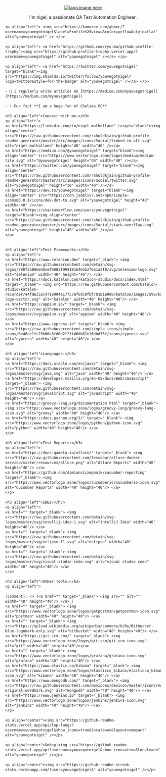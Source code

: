 <article class="markdown-body entry-content container-lg f5" itemprop="text"><p align="center" dir="auto"><a target="_blank" rel="noopener noreferrer" href="https://github.com/alansmathew/alansmathew/raw/master/lang.gif"><img width="30%" src="https://github.com/alansmathew/alansmathew/raw/master/lang.gif" alt="lang image here" data-animated-image="" style="max-width: 100%;"></a></p>
    <p align="center" dir="auto">I'm nigel, a passionate QA Test Automation Engineer.</p>
    <p align="center" dir="auto">
    
    <p align="left"> <img src="https://komarev.com/ghpvc/?username=youvegotnigel&label=Profile%20views&color=yellow&style=flat" alt="youvegotnigel" /> </p>
    
    <p align="left"> <a href="https://github.com/ryo-ma/github-profile-trophy"><img src="https://github-profile-trophy.vercel.app/?username=youvegotnigel" alt="youvegotnigel" /></a> </p>
    
    <p align="left"> <a href="https://twitter.com/youvegotnigel" target="blank"><img src="https://img.shields.io/twitter/follow/youvegotnigel?logo=twitter&style=for-the-badge" alt="youvegotnigel" /></a> </p>
    
    - 📝 I regularly write articles on [https://medium.com/@youvegotnigel](https://medium.com/@youvegotnigel)
    
    - ⚡ Fun fact **I am a huge fan of Chelsea FC**
    
    <h3 align="left">Connect with me:</h3>
    <p align="left">
    <a href="https://linkedin.com/in/nigel-mulholland" target="blank"><img align="center" src="https://raw.githubusercontent.com/rahuldkjain/github-profile-readme-generator/master/src/images/icons/Social/linked-in-alt.svg" alt="nigel-mulholland" height="40" width="40" /></a>
    <a href="https://medium.com/@youvegotnigel" target="blank"><img align="center" src="https://www.vectorlogo.zone/logos/medium/medium-tile.svg" alt="@youvegotnigel" height="40" width="40" /></a>
    <a href="https://twitter.com/youvegotnigel" target="blank"><img align="center" src="https://raw.githubusercontent.com/rahuldkjain/github-profile-readme-generator/master/src/images/icons/Social/twitter.svg" alt="youvegotnigel" height="30" width="40" /></a>
    <a href="https://dev.to/youvegotnigel" target="blank"><img align="center" src="https://cdn.jsdelivr.net/npm/simple-icons@3.0.1/icons/dev-dot-to.svg" alt="youvegotnigel" height="40" width="40" /></a>
    <a href="https://stackoverflow.com/users/youvegotnigel" target="blank"><img align="center" src="https://raw.githubusercontent.com/rahuldkjain/github-profile-readme-generator/master/src/images/icons/Social/stack-overflow.svg" alt="youvegotnigel" height="40" width="40" /></a>
    </p>
    
    
    <h3 align="left">Test Frameworks:</h3>
    <p align="left"> 
    <a href="https://www.selenium.dev" target="_blank"> <img src="https://raw.githubusercontent.com/detain/svg-logos/780f25886640cef088af994181646db2f6b1a3f8/svg/selenium-logo.svg" alt="selenium" width="40" height="40"/> </a> 
    <a href="https://docs.katalon.com/katalon-studio/docs/index.html" target="_blank"> <img src="https://raw.githubusercontent.com/katalon-studio/katalon-recorder/e4fde352c4718904a17757ef6dc9fbf70181e90b/katalon/images/SVG/katalon-logo-vector.svg" alt="katalon" width="40" height="40"/> </a>
    <a href="https://appium.io/" target="_blank"> <img src="https://raw.githubusercontent.com/detain/svg-logos/master/svg/appium.svg" alt="appium" width="40" height="40"/> </a>
    <a href="https://www.cypress.io" target="_blank"> <img src="https://raw.githubusercontent.com/simple-icons/simple-icons/6e46ec1fc23b60c8fd0d2f2ff46db82e16dbd75f/icons/cypress.svg" alt="cypress" width="40" height="40"/> </a>
    </p>
    
    <h3 align="left">Languages:</h3>
    <p align="left"> 
    <a href="https://docs.oracle.com/en/java/" target="_blank"> <img src="https://raw.githubusercontent.com/detain/svg-logos/master/svg/java.svg" alt="java" width="40" height="40"/> </a> 
    <a href="https://developer.mozilla.org/en-US/docs/Web/JavaScript" target="_blank"> <img src="https://raw.githubusercontent.com/detain/svg-logos/master/svg/javascript.svg" alt="javascript" width="40" height="40"/> </a> 
    <a href="https://groovy-lang.org/documentation.html" target="_blank"> <img src="https://www.vectorlogo.zone/logos/groovy-lang/groovy-lang-icon.svg" alt="groovy" width="40" height="40"/> </a> 
    <a href="https://docs.python.org/3/" target="_blank"> <img src="https://www.vectorlogo.zone/logos/python/python-icon.svg" alt="python" width="40" height="40"/> </a> 
    </p>
    
    <h3 align="left">Test Reports:</h3>
    <p align="left"> 
    <a href="https://docs.qameta.io/allure/" target="_blank"> <img src="https://raw.githubusercontent.com/fescobar/allure-docker-service/master/resources/allure.png" alt="Allure Reports" width="40" height="40"/> </a> 
    <a href="https://github.com/damianszczepanik/cucumber-reporting" target="_blank"> <img src="https://www.vectorlogo.zone/logos/cucumberio/cucumberio-icon.svg" alt="Cucumber Reports" width="40" height="40"/> </a>
    </p>
    
    <h3 align="left">IDEs:</h3>
    <p align="left"> 
    <a href="" target="_blank"> <img src="https://raw.githubusercontent.com/detain/svg-logos/master/svg/intellij-idea-1.svg" alt="intelliJ Idea" width="40" height="40"/> </a>
    <a href="" target="_blank"> <img src="https://raw.githubusercontent.com/detain/svg-logos/master/svg/eclipse-11.svg" alt="eclipse" width="40" height="40"/> </a>
    <a href="" target="_blank"> <img src="https://raw.githubusercontent.com/detain/svg-logos/master/svg/visual-studio-code.svg" alt="visual studio code" width="40" height="40"/> </a>
    </p>
    
    <h3 align="left">Other Tools:</h3>
    <p align="left"> 
    
    [comment]: <> (<a href="" target="_blank"> <img src="" alt="" width="40" height="40"/> </a> )
    <a href="" target="_blank"> <img src="https://www.vectorlogo.zone/logos/getpostman/getpostman-icon.svg" alt="postman" width="40" height="40"/> </a>
    <a href="" target="_blank"> <img src="https://upload.wikimedia.org/wikipedia/commons/0/0e/Bitbucket-blue-logomark-only.svg" alt="bitbucket" width="40" height="40"/> </a>
    <a href="https://git-scm.com/" target="_blank"> <img src="https://www.vectorlogo.zone/logos/git-scm/git-scm-icon.svg" alt="git" width="40" height="40"/></a>
    <a href="" target="_blank"> <img src="https://www.vectorlogo.zone/logos/grafana/grafana-icon.svg" alt="grafana" width="40" height="40"/> </a>
    <a href="https://www.elastic.co/kibana" target="_blank"> <img src="https://www.vectorlogo.zone/logos/elasticco_kibana/elasticco_kibana-icon.svg" alt="kibana" width="40" height="40"/> </a> 
    <a href="https://www.mongodb.com/" target="_blank"> <img src="https://raw.githubusercontent.com/devicons/devicon/master/icons/mongodb/mongodb-original-wordmark.svg" alt="mongodb" width="40" height="40"/> </a> 
    <a href="https://www.jenkins.io" target="_blank"> <img src="https://www.vectorlogo.zone/logos/jenkins/jenkins-icon.svg" alt="jenkins" width="40" height="40"/> </a>
    </p>
    
    <p align="center"><img src="https://github-readme-stats.vercel.app/api/top-langs?username=youvegotnigel&show_icons=true&locale=en&layout=compact" alt="youvegotnigel" /></p>
    
    <p align="center">&nbsp;<img src="https://github-readme-stats.vercel.app/api?username=youvegotnigel&show_icons=true&locale=en" alt="youvegotnigel" /></p>
    
    <p align="center"><img src="https://github-readme-streak-stats.herokuapp.com/?user=youvegotnigel&" alt="youvegotnigel" /></p>
    
    
